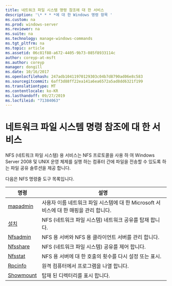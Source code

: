 ```yaml
---
title: 네트워크 파일 시스템 명령 참조에 대 한 서비스
description: '\* * * *에 대 한 Windows 명령 항목 '
ms.custom: na
ms.prod: windows-server
ms.reviewer: na
ms.suite: na
ms.technology: manage-windows-commands
ms.tgt_pltfrm: na
ms.topic: article
ms.assetid: 06c81f88-a672-4405-9b73-085f8933114c
author: coreyp-at-msft
ms.author: coreyp
manager: dongill
ms.date: 10/16/2017
ms.openlocfilehash: 247adb10411970129303c04b7d8790ad06e8c583
ms.sourcegitcommit: 6aff3d88ff22ea141a6ea6572a5ad8dd6321f199
ms.translationtype: MT
ms.contentlocale: ko-KR
ms.lasthandoff: 09/27/2019
ms.locfileid: "71384063"
---
```

# <a name="services-for-network-file-system-command-reference"></a>네트워크 파일 시스템 명령 참조에 대 한 서비스



NFS (네트워크 파일 시스템) 용 서비스는 NFS 프로토콜을 사용 하 여 Windows Server 2008 및 UNIX 운영 체제를 실행 하는 컴퓨터 간에 파일을 전송할 수 있도록 하는 파일 공유 솔루션을 제공 합니다.

다음은 NFS 명령줄 도구 목록입니다.

|명령|설명|
|-------|-----------|
|[mapadmin](mapadmin.md)|사용자 이름 네트워크 파일 시스템에 대 한 Microsoft 서비스에 대 한 매핑을 관리 합니다.|
|[설치](mount.md)|NFS (네트워크 파일 시스템) 네트워크 공유를 탑재 합니다.|
|[Nfsadmin](nfsadmin.md)|NFS 용 서버와 NFS 용 클라이언트 서버를 관리 합니다.|
|[Nfsshare](nfsshare.md)|NFS (네트워크 파일 시스템) 공유를 제어 합니다.|
|[Nfsstat](nfsstat.md)|NFS 용 서버에 대 한 호출의 횟수를 다시 설정 또는 표시.|
|[Rpcinfo](rpcinfo.md)|원격 컴퓨터에서 프로그램을 나열 합니다.|
|[Showmount](showmount.md)|탑재 된 디렉터리를 표시 합니다.|
